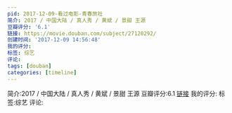 ```yaml
---
pid: 2017-12-09-看过电影-青春旅社
简介: 2017 / 中国大陆 / 真人秀 / 黄斌 / 景甜 王源
豆瓣评分: '6.1'
链接: https://movie.douban.com/subject/27120292/
创建时间: '2017-12-09 14:56:48'
我的评分:
标签: 综艺
评论:
tags: [douban]
categories: [timeline]
---
```

简介:2017 / 中国大陆 / 真人秀 / 黄斌 / 景甜 王源
豆瓣评分:6.1
[链接](https://movie.douban.com/subject/27120292/)
我的评分:
标签:综艺
评论:
